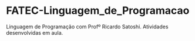 # FATEC-Linguagem_de_Programacao
Linguagem de Programação com Profº Ricardo Satoshi.
Atividades desenvolvidas em aula.

